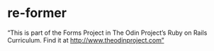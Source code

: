 
# re-former
“This is part of the Forms Project in The Odin Project’s Ruby on Rails Curriculum. Find it at http://www.theodinproject.com”

